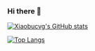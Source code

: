 ### Hi there 👋

<!--
**xiaobucvg/xiaobucvg** is a ✨ _special_ ✨ repository because its `README.md` (this file) appears on your GitHub profile.

Here are some ideas to get you started:

- 🔭 I’m currently working on ...
- 🌱 I’m currently learning ...
- 👯 I’m looking to collaborate on ...
- 🤔 I’m looking for help with ...
- 💬 Ask me about ...
- 📫 How to reach me: ...
- 😄 Pronouns: ...
- ⚡ Fun fact: ...
-->

[![Xiaobucvg's GitHub stats](https://github-readme-stats.vercel.app/api?username=xiaobucvg)](https://github.com/anuraghazra/github-readme-stats)

[![Top Langs](https://github-readme-stats.vercel.app/api/top-langs/?username=xiaobucvg)](https://github.com/anuraghazra/github-readme-stats)
